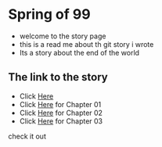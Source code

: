 # Spring of 99
- welcome to the story page
- this is a read me about th git story i wrote
- Its a story  about the end of the world 
 ## The link to the story
 
 - Click [Here](https://sukhi2699.github.io/github-story-2019/)
 - Click [Here](https://sukhi2699.github.io/github-story-2019/Chapter1.html) for Chapter 01
 - Click [Here](https://sukhi2699.github.io/github-story-2019/Chapter2.html) for Chapter 02
 - Click [Here](https://sukhi2699.github.io/github-story-2019/Chapter2.html) for Chapter 03


check it out

